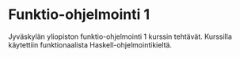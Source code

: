 # Funktio-ohjelmointi 1

Jyväskylän yliopiston funktio-ohjelmointi 1 kurssin tehtävät. Kurssilla käytettiin funktionaalista Haskell-ohjelmointikieltä.